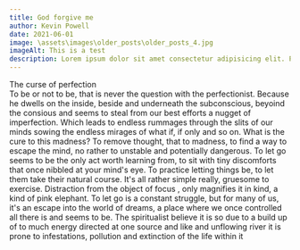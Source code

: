 ```yaml
---
title: God forgive me
author: Kevin Powell
date: 2021-06-01
image: \assets\images\older_posts\older_posts_4.jpg
imageAlt: This is a test
description: Lorem ipsum dolor sit amet consectetur adipisicing elit. Perferendis accusantium sit illo neque rem omnis quaerat, nam similique vitae delectus ad magni vel quo maxime, magnam placeat. Reprehenderit, distinctio aliquam?
---
```


The curse of perfection  
To be or not to be, that is never the question with the perfectionist. Because he dwells on the inside, beside and underneath the subconscious, beyoind the consious and seems to steal from our best efforts a nugget of imperfection. Which leads to endless rummages through the slits of our minds sowing the endless mirages of what if, if only and so on.
What is the cure to this madness?
To remove thought, that to madness, to find a way to escape the mind, no rather to unstable and potentially dangerous. To let go seems to be the only act worth learning from, to sit with tiny discomforts that once nibbled at your mind's eye. To practice letting things be, to let them take their natural course. It's all rather simple really, gruesome to exercise.
Distraction from the object of focus , only magnifies it in kind, a kind of pink elephant. To let go is a constant struggle, but for many of us, it's an escape into the world of dreams, a place where we once controlled all there is and seems to be.
The spiritualist believe it is so due to a build up of to much energy directed at one source and like and unflowing river it is prone to infestations, pollution and extinction of the life within it
